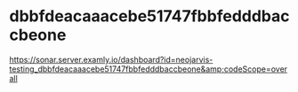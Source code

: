 # dbbfdeacaaacebe51747fbbfedddbaccbeone
https://sonar.server.examly.io/dashboard?id=neojarvis-testing_dbbfdeacaaacebe51747fbbfedddbaccbeone&amp;codeScope=overall
